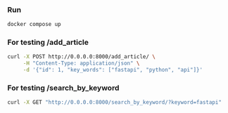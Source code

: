 ### Run

```bash
docker compose up
```

### For testing /add_article

```bash
curl -X POST http://0.0.0.0:8000/add_article/ \
     -H "Content-Type: application/json" \
     -d '{"id": 1, "key_words": ["fastapi", "python", "api"]}'
```

### For testing /search_by_keyword 

```bash
curl -X GET "http://0.0.0.0:8000/search_by_keyword/?keyword=fastapi"
```


